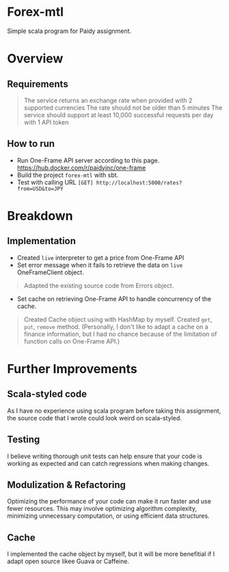 # Forex-mtl
Simple scala program for Paidy assignment.

# Overview

## Requirements
> The service returns an exchange rate when provided with 2 supported currencies
> The rate should not be older than 5 minutes
> The service should support at least 10,000 successful requests per day with 1 API token

## How to run
* Run One-Frame API server according to this page. https://hub.docker.com/r/paidyinc/one-frame
* Build the project `forex-mtl` with sbt.
* Test with calling URL `[GET] http://localhost:5000/rates?from=USD&to=JPY`

# Breakdown

## Implementation
* Created `live` interpreter to get a price from One-Frame API
* Set error message when it fails to retrieve the data on `live` OneFrameClient object.
> Adapted the existing source code from Errors object.
* Set cache on retrieving One-Frame API to handle concurrency of the cache. 
> Created Cache object using with HashMap by myself. 
> Created `get`, `put`, `remove` method.
> (Personally, I don't like to adapt a cache on a finance information, but I had no chance because of the limitation of function calls on One-Frame API.)

# Further Improvements 

## Scala-styled code
As I have no experience using scala program before taking this assignment, the source code that I wrote could look weird on scala-styled.

## Testing
I believe writing thorough unit tests can help ensure that your code is working as expected and can catch regressions when making changes.

## Modulization & Refactoring
Optimizing the performance of your code can make it run faster and use fewer resources. This may involve optimizing algorithm complexity, minimizing unnecessary computation, or using efficient data structures.

## Cache
I implemented the cache object by myself, but it will be more benefitial if I adapt open source likee Guava or Caffeine.
